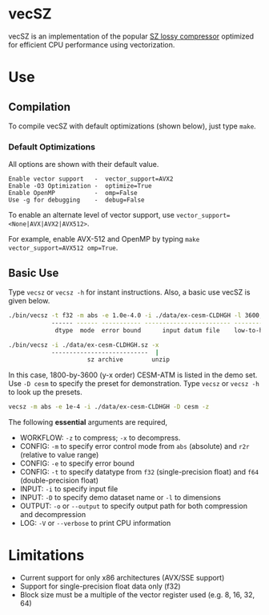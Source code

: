 # vecSZ

vecSZ is an implementation of the popular [SZ lossy compressor](https://github.com/szcompressor/SZ) optimized for efficient CPU performance using vectorization.

# Use
## Compilation

To compile vecSZ with default optimizations (shown below), just type `make`.

### Default Optimizations 
All options are shown with their default value.
```
Enable vector support   -  vector_support=AVX2
Enable -O3 Optimization -  optimize=True
Enable OpenMP           -  omp=False
Use -g for debugging    -  debug=False
```

To enable an alternate level of vector support, use `vector_support=<None|AVX|AVX2|AVX512>`.

For example, enable AVX-512 and OpenMP by typing `make vector_support=AVX512 omp=True`.

## Basic Use

Type `vecsz` or `vecsz -h` for instant instructions. Also, a basic use vecSZ is given below.

```bash
./bin/vecsz -t f32 -m abs -e 1.0e-4.0 -i ./data/ex-cesm-CLDHGH -l 3600,1800 -z
            ------ ------ ----------- ------------------------ ------------  |
             dtype  mode  error bound      input datum file    low-to-high  zip

./bin/vecsz -i ./data/ex-cesm-CLDHGH.sz -x
            ---------------------------  |
                      sz archive        unzip
```
In this case, 1800-by-3600 (y-x order) CESM-ATM is listed in the demo set. Use `-D cesm` to specify the preset for demonstration. Type `vecsz` or `vecsz -h` to look up the presets.

```bash
vecsz -m abs -e 1e-4 -i ./data/ex-cesm-CLDHGH -D cesm -z
```
The following **essential** arguments are required,

- WORKFLOW: `-z` to compress; `-x` to decompress.
- CONFIG: `-m` to specify error control mode from `abs` (absolute) and `r2r` (relative to value range)
- CONFIG: `-e` to specify error bound
- CONFIG: `-t` to specify datatype from `f32` (single-precision float) and `f64` (double-precision float)
- INPUT: `-i` to specify input file
- INPUT: `-D` to specify demo dataset name or `-l` to dimensions
- OUTPUT: `-o` or `--output` to specify output path for both compression and decompression
- LOG: `-V` or `--verbose` to print CPU information

# Limitations
- Current support for only x86 architectures (AVX/SSE support)
- Support for single-precision float data only (f32)
- Block size must be a multiple of the vector register used (e.g. 8, 16, 32, 64)
